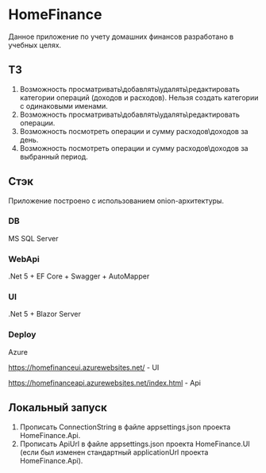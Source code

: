 # HomeFinance

Данное приложение по учету домашних финансов разработано в учебных целях.

## ТЗ
1. Возможность просматривать\добавлять\удалять\редактировать категории операций (доходов и расходов). Нельзя создать категории с одинаковыми именами.
2. Возможность просматривать\добавлять\удалять\редактировать операции.
3. Возможность посмотреть операции и сумму расходов\доходов за день.
4. Возможность посмотреть операции и сумму расходов\доходов за выбранный период.

## Стэк
Приложение построено с использованием onion-архитектуры.
### DB
MS SQL Server

### WebApi
.Net 5 + EF Core + Swagger + AutoMapper
### UI
.Net 5 + Blazor Server
### Deploy 
Azure

https://homefinanceui.azurewebsites.net/ - UI

https://homefinanceapi.azurewebsites.net/index.html - Api


## Локальный запуск
1. Прописать ConnectionString в файле appsettings.json проекта HomeFinance.Api.
2. Прописать ApiUrl в файле appsettings.json проекта HomeFinance.UI (если был изменен стандартный applicationUrl проекта HomeFinance.Api).
